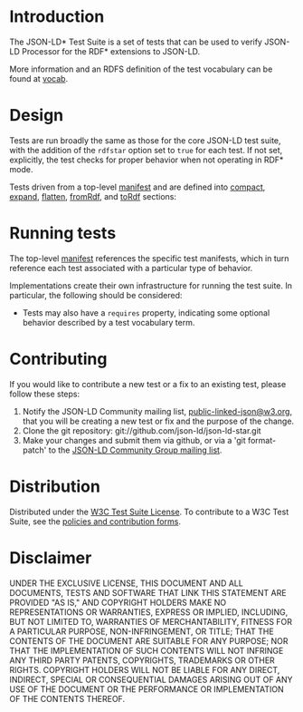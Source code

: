 # Introduction

The JSON-LD* Test Suite is a set of tests that can
be used to verify JSON-LD Processor for the RDF* extensions to JSON-LD.

More information and an RDFS definition of the test vocabulary can be found at [vocab](https://w3c.github.io/json-ld-api/tests/vocab).

# Design

Tests are run broadly the same as those for the core JSON-LD test suite, with the addition of the `rdfstar` option set to `true` for each test. If not set, explicitly, the test checks for proper behavior when not operating in RDF* mode.

Tests driven from a top-level [manifest](manifest.jsonld) and are defined into [compact](compact-manifest.jsonld), [expand](expand-manifest.jsonld), [flatten](flatten-manifest.jsonld), [fromRdf](fromRdf-manifest.jsonld), and [toRdf](toRdf-manifest.jsonld) sections:

# Running tests

The top-level [manifest](manifest.jsonld) references the specific test manifests, which in turn reference each test associated with a particular type of behavior.

Implementations create their own infrastructure for running the test suite. In particular, the following should be considered:

* Tests may also have a `requires` property, indicating some optional behavior described by a test vocabulary term.

# Contributing

If you would like to contribute a new test or a fix to an existing test,
please follow these steps:

1. Notify the JSON-LD Community mailing list, public-linked-json@w3.org,
   that you will be creating a new test or fix and the purpose of the
   change.
2. Clone the git repository: git://github.com/json-ld/json-ld-star.git
3. Make your changes and submit them via github, or via a 'git format-patch'
   to the [JSON-LD Community Group mailing list](mailto:public-linked-json@w3.org).

# Distribution
  Distributed under the [W3C Test Suite License](http://www.w3.org/Consortium/Legal/2008/04-testsuite-license). To contribute to a W3C Test Suite, see the [policies and contribution forms](http://www.w3.org/2004/10/27-testcases).

# Disclaimer
  UNDER THE EXCLUSIVE LICENSE, THIS DOCUMENT AND ALL DOCUMENTS, TESTS AND SOFTWARE THAT LINK THIS STATEMENT ARE PROVIDED "AS IS," AND COPYRIGHT HOLDERS MAKE NO REPRESENTATIONS OR WARRANTIES, EXPRESS OR IMPLIED, INCLUDING, BUT NOT LIMITED TO, WARRANTIES OF MERCHANTABILITY, FITNESS FOR A PARTICULAR PURPOSE, NON-INFRINGEMENT, OR TITLE; THAT THE CONTENTS OF THE DOCUMENT ARE SUITABLE FOR ANY PURPOSE; NOR THAT THE IMPLEMENTATION OF SUCH CONTENTS WILL NOT INFRINGE ANY THIRD PARTY PATENTS, COPYRIGHTS, TRADEMARKS OR OTHER RIGHTS.
  COPYRIGHT HOLDERS WILL NOT BE LIABLE FOR ANY DIRECT, INDIRECT, SPECIAL OR CONSEQUENTIAL DAMAGES ARISING OUT OF ANY USE OF THE DOCUMENT OR THE PERFORMANCE OR IMPLEMENTATION OF THE CONTENTS THEREOF.
